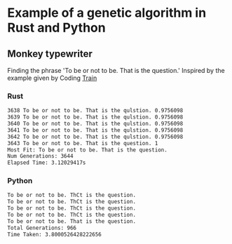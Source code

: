 # Example of a genetic algorithm in Rust and Python

## Monkey typewriter

Finding the phrase 'To be or not to be. That is the question.' Inspired by the example given by Coding [Train](https://www.youtube.com/watch?v=9zfeTw-uFCw)


### Rust

```bash
3638 To be or not to be. That is the qulstion. 0.9756098
3639 To be or not to be. That is the qulstion. 0.9756098
3640 To be or not to be. That is the qulstion. 0.9756098
3641 To be or not to be. That is the qulstion. 0.9756098
3642 To be or not to be. That is the qulstion. 0.9756098
3643 To be or not to be. That is the question. 1
Most Fit: To be or not to be. That is the question.
Num Generations: 3644
Elapsed Time: 3.12029417s
```

### Python

```bash
To be or not to be. ThCt is the question.
To be or not to be. ThCt is the question.
To be or not to be. ThCt is the question.
To be or not to be. ThCt is the question.
To be or not to be. That is the question.
Total Generations: 966
Time Taken: 3.8000526428222656
```